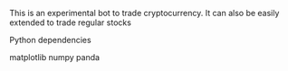 This is an experimental bot to trade cryptocurrency. It can also be easily extended to trade regular stocks

Python dependencies

matplotlib
numpy
panda






